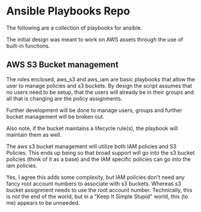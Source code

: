 # Ansible Playbooks Repo

The following are a collection of playbooks for ansible.

The initial design was meant to work on AWS assets through the use of built-in functions.

## AWS S3 Bucket management

The roles enclosed, aws_s3 and aws_iam are basic playbooks that allow the user to manage policies and s3 buckets. By design the script assumes that no users need to be setup, that the users will already be in their groups and all that is changing are the policy assignments.

Further development will be done to manage users, groups and further bucket management will be broken out.

Also note, if the bucket maintains a lifecycle rule(s), the playbook will maintain them as well.

The aws s3 bucket management will utilize both IAM policies and S3 Policies. This ends up being so that broad support will go into the s3 bucket policies (think of it as a base) and the IAM specific policies can go into the iam policies.

Yes, I agree this adds some complexity, but IAM policies don't need any fancy root account numbers to associate with s3 buckets. Whereas s3 bucket assignment needs to use the root account number. Technically, this is not the end of the world, but in a "Keep It Simple Stupid" world, this (to me) appears to be unneeded.
